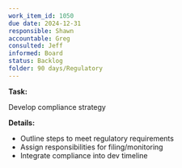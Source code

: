 ```yaml
---
work_item_id: 1050
due date: 2024-12-31
responsible: Shawn
accountable: Greg
consulted: Jeff
informed: Board
status: Backlog
folder: 90 days/Regulatory
---
```


**Task:**

Develop compliance strategy

**Details:**

- Outline steps to meet regulatory requirements
- Assign responsibilities for filing/monitoring
- Integrate compliance into dev timeline
